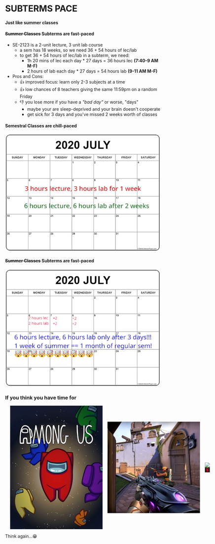 SUBTERMS PACE
=============

#### Just like summer classes



#### ~~Summer Classes~~ Subterms are fast-paced

* SE-2123 is a 2-unit lecture, 3 unit lab course
  - a sem has 18 weeks, so we need 36 + 54 hours of lec/lab
  - to get 36 + 54 hours of lec/lab in a subterm, we need:
    + 1h 20 mins of lec each day * 27 days = 36 hours lec **(7:40-9 AM M-F)**
    + 2 hours of lab each day * 27 days = 54 hours lab **(9-11 AM M-F)**
* Pros and Cons:
  + 👍 improved focus: learn only 2-3 subjects at a time
  + 👍 low chances of 8 teachers giving the same 11:59pm on a random Friday
  + 👎 you lose more if you have a _"bad day"_ or worse, "days"
    - maybe your are sleep-deprived and your brain doesn't cooperate
    - get sick for 3 days and you've missed 2 weeks worth of classes



#### Semestral Classes are chill-paced
![sem](images/sem.png)



#### ~~Summer Classes~~ Subterms are fast-paced
![summer](images/summer.png)



### If you think you have time for

<div style="display: flex; align-items: center; justify-contents: center">
  <img src="images/among-us.png" style="margin-left: 16px">
  <img src="images/valorant.jpg" style="margin-left: 16px">
  <div style="display: flex; flex-direction: column">
    <img src="images/ml.jpeg" style="margin-left: 16px">
    <img src="images/netflix.png" style="margin-left: 16px">
  </div>
</div>

Think again...😁
